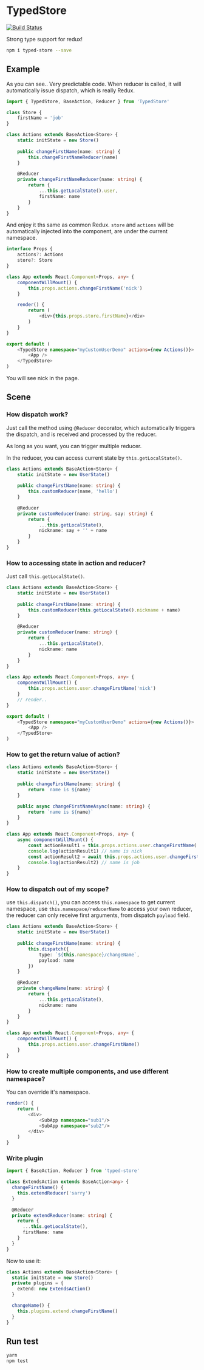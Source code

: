 # TypedStore

<a href="https://travis-ci.org/ascoders/typed-store"><img src="https://img.shields.io/travis/ascoders/typed-store/master.svg?style=flat" alt="Build Status"></a>

Strong type support for redux!

```bash
npm i typed-store --save
```

## Example

As you can see.. Very predictable code. When reducer is called, it will automatically issue dispatch, which is really Redux.

```typescript
import { TypedStore, BaseAction, Reducer } from 'TypedStore'

class Store {
    firstName = 'job'
}

class Actions extends BaseAction<Store> {
    static initState = new Store()
   
    public changeFirstName(name: string) {
        this.changeFirstNameReducer(name)
    }

    @Reducer
    private changeFirstNameReducer(name: string) {
        return {
            ...this.getLocalState().user,
            firstName: name
        }
    }
}
```

And enjoy it ths same as common Redux. `store` and `actions` will be automatically injected into the component, are under the current namespace.

```typescript
interface Props {
    actions?: Actions
    store?: Store
}

class App extends React.Component<Props, any> {
    componentWillMount() {
        this.props.actions.changeFirstName('nick')
    }

    render() {
        return (
            <div>{this.props.store.firstName}</div>
        )
    }
}

export default (
    <TypedStore namespace="myCustomUserDemo" actions={new Actions()}>
        <App />
    </TypedStore>
)
```

You will see nick in the page.

## Scene

### How dispatch work?

Just call the method using `@Reducer` decorator, which automatically triggers the dispatch, and is received and processed by the reducer.

As long as you want, you can trigger multiple reducer.

In the reducer, you can access current state by `this.getLocalState()`.

```typescript
class Actions extends BaseAction<Store> {
    static initState = new UserState()
   
    public changeFirstName(name: string) {
        this.customReducer(name, 'hello')
    }

    @Reducer
    private customReducer(name: string, say: string) {
        return {
            ...this.getLocalState(),
            nickname: say + '' + name
        }
    }
}
```

### How to accessing state in action and reducer?

Just call `this.getLocalState()`.

```typescript
class Actions extends BaseAction<Store> {
    static initState = new UserState()
   
    public changeFirstName(name: string) {
        this.customReducer(this.getLocalState().nickname + name)
    }

    @Reducer
    private customReducer(name: string) {
        return {
            ...this.getLocalState(),
            nickname: name
        }
    }
}

class App extends React.Component<Props, any> {
    componentWillMount() {
        this.props.actions.user.changeFirstName('nick')
    }
    // render..
}

export default (
    <TypedStore namespace="myCustomUserDemo" actions={new Actions()}>
        <App />
    </TypedStore>
)
```

### How to get the return value of action?

```typescript
class Actions extends BaseAction<Store> {
    static initState = new UserState()
   
    public changeFirstName(name: string) {
        return `name is ${name}`
    }

    public async changeFirstNameAsync(name: string) {
        return `name is ${name}`
    }
}

class App extends React.Component<Props, any> {
    async componentWillMount() {
        const actionResult1 = this.props.actions.user.changeFirstName('nick')
        console.log(actionResult1) // name is nick
        const actionResult2 = await this.props.actions.user.changeFirstNameAsync('job')
        console.log(actionResult2) // name is job
    }
}
```

### How to dispatch out of my scope?

use `this.dispatch()`, you can access `this.namespace` to get current namespace, use `this.namespace/reducerName` to access your own reducer, the reducer can only receive first arguments, from dispatch `payload` field.

```typescript
class Actions extends BaseAction<Store> {
    static initState = new UserState()
   
    public changeFirstName(name: string) {
        this.dispatch({
            type: `${this.namespace}/changeName`,
            payload: name
        })
    }

    @Reducer
    private changeName(name: string) {
        return {
            ...this.getLocalState(),
            nickname: name
        }
    }
}

class App extends React.Component<Props, any> {
    componentWillMount() {
        this.props.actions.user.changeFirstName()
    }
}
```

### How to create multiple components, and use different namespace?

You can override it's namespace.

```typescript
render() {
    return (
        <div>
            <SubApp namespace="sub1"/>
            <SubApp namespace="sub2"/>
        </div>
    )
}
```

### Write plugin

```typescript
import { BaseAction, Reducer } from 'typed-store'

class ExtendsAction extends BaseAction<any> {
  changeFirstName() {
    this.extendReducer('sarry')
  }

  @Reducer
  private extendReducer(name: string) {
    return {
      ...this.getLocalState(),
      firstName: name
    }
  }
}
```

Now to use it:

```typescript
class Actions extends BaseAction<Store> {
  static initState = new Store()
  private plugins = {
    extend: new ExtendsAction()
  }

  changeName() { 
    this.plugins.extend.changeFirstName()
  }
}
```

## Run test

```bash
yarn
npm test
```